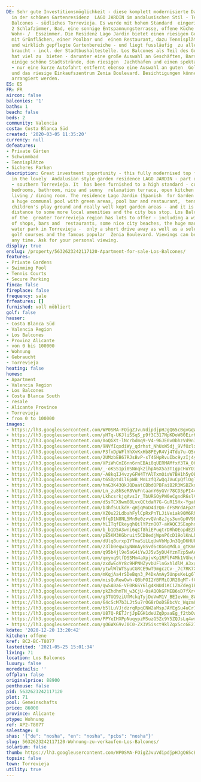 ```yaml
---
DE: Sehr gute Investitionsmöglichkeit - diese komplett modernisierte Dachgeschosswohnung
  in der schönen Gartenresidenz  LAGO JARDIN im andalusischen Stil - Teil von Los
  Balcones - südliches Torrevieja. Es wurde mit hohem Standard  eingerichtet - bietet
  2 Schlafzimmer, Bad, eine sonnige Entspannungsterrasse, offene Küche und ein schönes
  Wohn- /  Esszimmer. Die Residenz Lago Jardin bietet einen riesigen Gemeinschaftspool
  mit Grünflächen, einer Poolbar und  einem Restaurant, dazu Tennisplätze, ein Kinderspielplatz
  und wirklich gepflegte Gartenbereiche - und liegt fussläufig  zu allem was man so
  braucht - incl. der Stadtbushaltestelle. Los Balcones als Teil des Großraums Torrrevieja
  hat viel zu  bieten - darunter eine große Auswahl an Geschäften, Bars und Restaurants,
  einige schöne Stadtstrände, den riesigen  Jachthafen und einen spektakulären Wasserpark
  - nur eine kurze Autofahrt entfernt ebenso eine Auswahl an guten  Golfplätzen -
  und das riesige Einkaufszentrum Zenia Boulevard. Besichtigungen können jederzeit
  arrangiert werden.
ES: ES
FR: FR
aircon: false
balconies: '1'
baths: 1
beach: false
beds: 2
community: Valencia
costa: Costa Blanca Süd
created: '2020-03-05 11:35:20'
currency: null
defeatures:
- Private Gärten
- Schwimmbad
- Tennisplätze
- Sicheres Parken
description: Great investment opportunity - this fully modernised top floor apartment
  in the lovely  Andalusian style garden residence LAGO JARDIN - part of Los Balcones
  - southern Torrevieja. It  has been furnished to a high standard - comes with 2
  bedrooms, bathroom, nice and sunny  relaxation terrace, open kitchen and a nice
  living / dining room. The residence Lago Jardin (Spanish  for Garden Lake) is offering
  a huge communal pool with green areas, pool bar and restaurant,  tennis courts,
  children's play ground and really well kept garden areas - and it is in a very short  walking
  distance to some more local amenities and the city bus stop. Los Balcones as part
  of the  greater Torrrevieja region has lots to offer - including a wide selection
  of shops, bars and  restaurants, some nice city beaches, the huge marina and a spectacular
  water park in Torrevieja -  only a short drive away as well as a selection of international
  golf courses and the famous popular  Zenia Boulevard. Viewings can be arranged at
  any time. Ask for your personal viewing.
display: true
enslug: /property/5632623242117120-Apartment-for-sale-Los-Balcones/
features:
- Private Gardens
- Swimming Pool
- Tennis Courts
- Secure Parking
finca: false
fireplace: false
frequency: sale
frfeatures: []
furnished: voll möbliert
golf: false
hauser:
- Costa Blanca Süd
- Valencia Region
- Los Balcones
- Provinz Alicante
- von 0 bis 100000
- Wohnung
- Gebraucht
- Torrevieja
heating: false
homes:
- Apartment
- Valencia Region
- Los Balcones
- Costa Blanca South
- resale
- Alicante Province
- Torrevieja
- from 0 to 100000
images:
- https://lh3.googleusercontent.com/WP0SMA-FOigZJvuVdipdjpHJgQ65cBgvGqWy-lUj_iFyWieQh4d3usN6khpiiHlhCdP4IQkNti2NaatqGjwj=w640-rj-e30-l100
- https://lh3.googleusercontent.com/yH7q-UKJliSSqS_p9f3C317NpKDoW80EirKHpqCkupBEpD1Cb9vuREPCz8-ClOznUIdMJyhcmgREszeianYQ=w640-rj-e30-l100
- https://lh3.googleusercontent.com/XoQGXt-lNcrbdmq9-V4-9GJE0v0bhzVd9n3HmlYpmAqyuXwiCrqNrCn4Jdg5VGlXySCSFzjfD-Xo7XQ4NWqOLQ=w640-rj-e30-l100
- https://lh3.googleusercontent.com/9NVfIqxdiWy_qdrhst_NhUxW5dj_9VfOzlxqd9rbHzvjSE5ydi0oOkOq_qTGLcPkTqiXPG9kI3TUTF-9D7GL=w640-rj-e30-l100
- https://lh3.googleusercontent.com/P3fxDpWFlYhXvKxHb8PEyR4Vj4Tdu7u-Q5e9JBS5nXTfzvwrdfsNbLoF_7WrivQ8UeKIWM_RL8PlPSakON9x0w=w640-rj-e30-l100
- https://lh3.googleusercontent.com/2UMzbEB67RJsBvP-sT46HpRvuIbc9yzIj4yUW9XtZ01TDAUS1EZYZq8J2zNa4TCv1InWDhXGfu6-QEoHXtCwRw=w640-rj-e30-l100
- https://lh3.googleusercontent.com/VPiWhCmI6nn6rnEBAi0qUERMAMfxf3TA_06Jpjqtd6SBTc_yn6gQaBKiPWr7zzWmBlujV87AlUuE2oz0v_g=w640-rj-e30-l100
- https://lh3.googleusercontent.com/_-oKSS1pi0SNnqk2ihpA6X5a3T1gpcHuYO341SQsyEfkNLvmZOLbmZ1fzs_MzWK8BGIC_pGZCjLbtgrIFM3piQ=w640-rj-e30-l100
- https://lh3.googleusercontent.com/-A8kqIJ4vzyGFW4TYAlTxmOisW7BH1h5yOEcsNjpvygx9FPf1Ng_0KHcJt-R51IS5k88X_7dRnlGtCGunH-0=w640-rj-e30-l100
- https://lh3.googleusercontent.com/t6SDptdil6pWB_MnLzfQZwQqJVuCpQflOgljklV1dv9tJ5vKrHcEXT7UItDrYMfBw8ESe7sfHJSPxHHjvvAjaw=w640-rj-e30-l100
- https://lh3.googleusercontent.com/hnG3K43QkJQDaatCBbdOPBFaiB2R3WSBZkd-b5711-H1Nuvg9rmE92uqvlAmgyaLSrN-C4JFstzI3myCjg8P=w640-rj-e30-l100
- https://lh3.googleusercontent.com/Ln_zu8hSeR8VuFntaanY6yGVr78CD3pPI44kAbNL-gRwb4eHS3KvH6HOZm_JJOLCEhyd25_DcFpA5rYbHlcL=w640-rj-e30-l100
- https://lh3.googleusercontent.com/LkhcsrkjqAvsIr_TbURSOyPW0eCgndR6slV5xeuyMu0M6w41iqu3xljXynAY_Ad2d4q53ndBEzF_hsk_Ysmr=w640-rj-e30-l100
- https://lh3.googleusercontent.com/d5sTCX9wm08LvxQCtdaR7G-GuR15Hx-YgabCpkFQE5YRsPUph57l6hqxnl1znwuc1yvEgrkidW5lG7e0wzk=w640-rj-e30-l100
- https://lh3.googleusercontent.com/b3hf5ULkdR-qHjqMoD4dzQm-dFSMrdAFpzMkFK_HMWRDC_93yBIbo8JBx__ihzym-rUhDteZMwZa7hZKiYC1=w640-rj-e30-l100
- https://lh3.googleusercontent.com/XZ0u22LdbahFylCpRxPnTLJiVeiak90M6RNeqjKcAsDHyWzv0PO70f_beiMUOcmw8fo2U0KWfFbObys9Bfg=w640-rj-e30-l100
- https://lh3.googleusercontent.com/0fgD1N8NL5Mn9e0zvvQVn8zJgs3unGp0V9ECpthXbNYBhKMiX0cZv-koHA3Bh8QIU4ONdR2jn2DlBYBHiH1E=w640-rj-e30-l100
- https://lh3.googleusercontent.com/hLITqfEkeyqhQilYPznO07-aWAQC3SEophdv8cA20nRx5vJCCz6lo3DZcjouMLByXKOO42rZzQ7kyIOr0AI=w640-rj-e30-l100
- https://lh3.googleusercontent.com/b_b1D5A3wni6qCf8hiEPuqtrDRhOEopdEZb0DtXZhy2tWQhN2lQ77-UsFaDR3czvXqEu2e5HZwp5fiYSDTHt=w640-rj-e30-l100
- https://lh3.googleusercontent.com/pE5KM3KGbruit5CD8edjWpnP6cD19olKnLbUlXuozUtBmDobHNLTrhQ01_ZnPmuSjamq2fr6YIRl90gy5DKXqw=w640-rj-e30-l100
- https://lh3.googleusercontent.com/dUlq8urxp1YTmaSiLLqUwVbMpJn3QgD6HUFazVXWRSNuPGeXfLFhm2Jk5rL5O1k3lo7p9qX7oj3wDHiZgRYW=w640-rj-e30-l100
- https://lh3.googleusercontent.com/23lb0eqw3yNWnAyGSvd6cKG6qMdLo_gtKmK7CHlQwvh6YbeZ0ZeYbJPYQAxOHE2vLkLSBGrKKcPmUPnEO763=w640-rj-e30-l100
- https://lh3.googleusercontent.com/q95b4jl9e5aG4iYwJJ5v5yDU4YznTzp5wAe2kCaQ65HIGyTMQZxoYWQmNkspZ7mwUM4c9QxPgCs3qG7z0CEh=w640-rj-e30-l100
- https://lh3.googleusercontent.com/qmyxq9tfDSSMm4aXpjvKp1RFlF4Mk1VGhcH-c67cEPbyL875gj2siz-97I42eIJlwsXBq12uEzgnUgV1Sm75=w640-rj-e30-l100
- https://lh3.googleusercontent.com/zxdwEoVr8c9HPNNZyvbUFlnGxhldlM_A3xg7j0VzyMOl87NJipuCrWtdCOgNMtaUHNXRDn52IWT-CCHuuIwF=w640-rj-e30-l100
- https://lh3.googleusercontent.com/ytwlWlWTSyuCGRCE9wT9mgczCv-_7c7RK7XI8C8_VIWBnZUIpZbRQwsvJgKolMkKaBLBtE1EBJQCWFETe4E=w640-rj-e30-l100
- https://lh3.googleusercontent.com/mKqjAa4rSDeBqn3_P4DxAmAy5UnpsKeLg6Tr-Ittgsb3GRWYVjer1UfOgrr_0QLUKhDgzAM8bdP_SZfoL3-_=w640-rj-e30-l100
- https://lh3.googleusercontent.com/misQuRewOwh-QBbFOI2YBFMiOJR28qMT-fCXPRXmbf1w5M1O4af6Lek0wwpXdWzQ2NlROeLUHZ4Gndh1NjLnmw=w640-rj-e30-l100
- https://lh3.googleusercontent.com/qwSA0aG-VE0R6SY6lg4KNUd1KC1ZmZdeg1EpVLFxcvuyIOzaOWD2BQaU7ZX-syWVImH7eSgZXTIzProc8SQ=w640-rj-e30-l100
- https://lh3.googleusercontent.com/pkZhdhmTN_w3CjU-OsAQOkGFMEB6sD7fXrvXNWJ6iJZQhnBpj-K_KOFcNRlsrSoJzJr6kZUyoiRDMvIl25C7=w640-rj-e30-l100
- https://lh3.googleusercontent.com/g3TUQ9ziUfMckqTyjDoVwM1V_BEIevWm_8Wyua0uDp6eyIF2pcDs-nnRwUpmBFenzTNnbODJe7OWO2I4_W19=w640-rj-e30-l100
- https://lh3.googleusercontent.com/64cScM7b3LJt5u7rOG8rDoDSBbcVc_Wqzm88w2-q_4pzMvwOESMxpkl7QVoZX0chwhQ-op47To7It-NcYZY=w640-rj-e30-l100
- https://lh3.googleusercontent.com/b5lLuVJjdzrqRpqCNW2aMspJAYEgSu4uCr78XvA6oloEYcd9xmIZoQ__ZsAPVJ3M0ufeQdajPyEtfAzj9c0=w640-rj-e30-l100
- https://lh3.googleusercontent.com/U87Q-RETJrjJpEGH1deUZqDpaaEg_f2tbOwX4KRti1DarS4J2bGhjYoW7Q7O_rxd_mzTSWnhoOnefP0pVf2H=w640-rj-e30-l100
- https://lh3.googleusercontent.com/PPYeIHXPpNuqypzMSuzG5Zc9Y5ZQJsLq4wmYaI2NYjC2gI9oEs1j4jbK37N5qrW2rrEqbR3Amm7VI-IH_nrV=w640-rj-e30-l100
- https://lh3.googleusercontent.com/gO6WXG9vJ0C0-ZX3V5isct9klZqx5ccGE2I9yeAA-bHMNlDwYOQhpfi1r6UsUv03BaZrgMFu1oTnQxz2QC3T=w640-rj-e30-l100
kdate: '2020-12-20 13:20:42'
kitchen: offene
kref: BC2-BC-T8077
lastedited: '2021-05-25 15:01:34'
living: 71
location: Los Balcones
luxury: false
moredetails: ''
offplan: false
originalprice: 88900
penthouse: false
pid: 5632623242117120
plot: 71
pool: Gemeinschafts
price: 86000
province: Alicante
ptype: Wohnung
ref: AP2-T8077
salestage: 0
shas: '{"de": "nosha", "en": "nosha", "pcbs": "nosha"}'
slug: 5632623242117120-Wohnung-zu-verkaufen-Los-Balcones/
solarium: false
thumb: https://lh3.googleusercontent.com/WP0SMA-FOigZJvuVdipdjpHJgQ65cBgvGqWy-lUj_iFyWieQh4d3usN6khpiiHlhCdP4IQkNti2NaatqGjwj=w400-h240-n-rj-e30-l100
topsix: false
town: Torrevieja
utility: true
---
```

